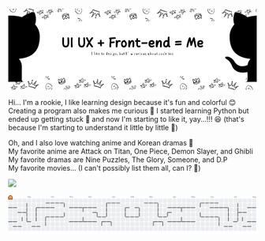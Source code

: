 ![Header](img/rookie.png)

Hi... I'm a rookie, I like learning design because it's fun and colorful 😊 Creating a program also makes me curious 🧐 I started learning Python but ended up getting stuck 🥴 and now I'm starting to like it, yay...!!! 😆 (that's because I'm starting to understand it little by little 🥲)

Oh, and I also love watching anime and Korean dramas 🍿  
My favorite anime are Attack on Titan, One Piece, Demon Slayer, and Ghibli  
My favorite dramas are Nine Puzzles, The Glory, Someone, and D.P  
My favorite movies... (I can't possibly list them all, can I? 🤔)


<p align="left">
  <a href="https://skillicons.dev">
    <img src="https://skillicons.dev/icons?i=html,css,js,py,git,github,tailwind,vuejs,angular,vscode,figma=" />
  </a>
</p>


<picture>
  <source media="(prefers-color-scheme: dark)" srcset="https://raw.githubusercontent.com/anjarnegara/anjarnegara/output/pacman-contribution-graph-dark.svg">
  <source media="(prefers-color-scheme: light)" srcset="https://raw.githubusercontent.com/anjarnegara/anjarnegara/output/pacman-contribution-graph.svg">
  <img alt="pacman contribution graph" src="https://raw.githubusercontent.com/anjarnegara/anjarnegara/output/pacman-contribution-graph.svg">
</picture>

###

